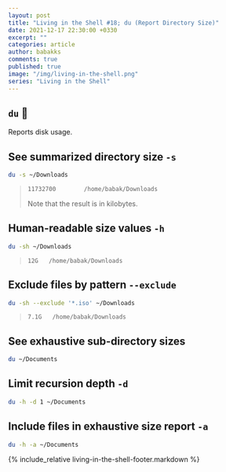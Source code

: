 ```yaml
---
layout: post
title: "Living in the Shell #18; du (Report Directory Size)"
date: 2021-12-17 22:30:00 +0330
excerpt: ""
categories: article
author: babakks
comments: true
published: true
image: "/img/living-in-the-shell.png"
series: "Living in the Shell"
---
```


## `du` 💽

Reports disk usage.

## See summarized directory size `-s`

```sh
du -s ~/Downloads
```

> ```text
> 11732700        /home/babak/Downloads
> ```
>
> Note that the result is in kilobytes.

## Human-readable size values `-h`

```sh
du -sh ~/Downloads
```

> ```text
> 12G   /home/babak/Downloads
> ```

## Exclude files by pattern `--exclude`

```sh
du -sh --exclude '*.iso' ~/Downloads
```

> ```text
> 7.1G   /home/babak/Downloads
> ```

## See exhaustive sub-directory sizes

```sh
du ~/Documents
```

## Limit recursion depth `-d`

```sh
du -h -d 1 ~/Documents
```

## Include files in exhaustive size report `-a`

```sh
du -h -a ~/Documents
```

{% include_relative living-in-the-shell-footer.markdown %}
